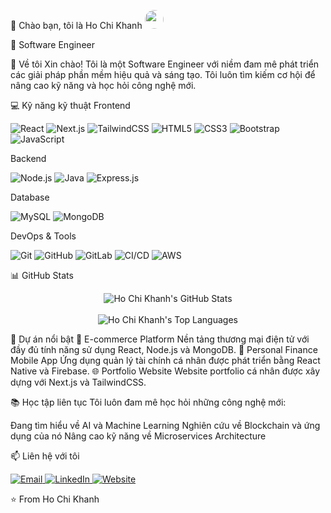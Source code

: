 👋 Chào bạn, tôi là Ho Chi Khanh  <img src="https://static.vecteezy.com/system/resources/previews/010/310/892/non_2x/vietnam-flag-icon-sign-png.png" width="30" height="30" style="border-radius:50%;" />

💼 Software Engineer

🚀 Về tôi
Xin chào! Tôi là một Software Engineer với niềm đam mê phát triển các giải pháp phần mềm hiệu quả và sáng tạo. Tôi luôn tìm kiếm cơ hội để nâng cao kỹ năng và học hỏi công nghệ mới.

💻 Kỹ năng kỹ thuật
Frontend
<p>
  <img alt="React" src="https://img.shields.io/badge/-React-61DAFB?style=for-the-badge&logo=react&logoColor=black" />
  <img alt="Next.js" src="https://img.shields.io/badge/-Next.js-000000?style=for-the-badge&logo=next.js&logoColor=white" />
  <img alt="TailwindCSS" src="https://img.shields.io/badge/-TailwindCSS-38B2AC?style=for-the-badge&logo=tailwind-css&logoColor=white" />
  <img alt="HTML5" src="https://img.shields.io/badge/-HTML5-E34F26?style=for-the-badge&logo=html5&logoColor=white" />
  <img alt="CSS3" src="https://img.shields.io/badge/-CSS3-1572B6?style=for-the-badge&logo=css3&logoColor=white" />
  <img alt="Bootstrap" src="https://img.shields.io/badge/-Bootstrap-7952B3?style=for-the-badge&logo=bootstrap&logoColor=white" />
  <img alt="JavaScript" src="https://img.shields.io/badge/-JavaScript-F7DF1E?style=for-the-badge&logo=javascript&logoColor=black" />
</p>
Backend
<p>
  <img alt="Node.js" src="https://img.shields.io/badge/-Node.js-339933?style=for-the-badge&logo=node.js&logoColor=white" />
  <img alt="Java" src="https://img.shields.io/badge/-Java-007396?style=for-the-badge&logo=java&logoColor=white" />
  <img alt="Express.js" src="https://img.shields.io/badge/-Express.js-000000?style=for-the-badge&logo=express&logoColor=white" />
</p>
Database
<p>
  <img alt="MySQL" src="https://img.shields.io/badge/-MySQL-4479A1?style=for-the-badge&logo=mysql&logoColor=white" />
  <img alt="MongoDB" src="https://img.shields.io/badge/-MongoDB-47A248?style=for-the-badge&logo=mongodb&logoColor=white" />
</p>
DevOps & Tools
<p>
  <img alt="Git" src="https://img.shields.io/badge/-Git-F05032?style=for-the-badge&logo=git&logoColor=white" />
  <img alt="GitHub" src="https://img.shields.io/badge/-GitHub-181717?style=for-the-badge&logo=github&logoColor=white" />
  <img alt="GitLab" src="https://img.shields.io/badge/-GitLab-FCA121?style=for-the-badge&logo=gitlab&logoColor=white" />
  <img alt="CI/CD" src="https://img.shields.io/badge/-CI%2FCD-2088FF?style=for-the-badge&logo=github-actions&logoColor=white" />
  <img alt="AWS" src="https://img.shields.io/badge/-AWS-232F3E?style=for-the-badge&logo=amazon-aws&logoColor=white" />
</p>

📊 GitHub Stats
<div align="center">
  <img src="https://github-readme-stats.vercel.app/api?username=hochikhanh&show_icons=true&theme=radical" alt="Ho Chi Khanh's GitHub Stats" />
  <br/><br/>
  <img src="https://github-readme-stats.vercel.app/api/top-langs/?username=hochikhanh&layout=compact&theme=radical" alt="Ho Chi Khanh's Top Languages" />
</div>

🌟 Dự án nổi bật
🛒 E-commerce Platform
Nền tảng thương mại điện tử với đầy đủ tính năng sử dụng React, Node.js và MongoDB.
📱 Personal Finance Mobile App
Ứng dụng quản lý tài chính cá nhân được phát triển bằng React Native và Firebase.
🌐 Portfolio Website
Website portfolio cá nhân được xây dựng với Next.js và TailwindCSS.

📚 Học tập liên tục
Tôi luôn đam mê học hỏi những công nghệ mới:

Đang tìm hiểu về AI và Machine Learning
Nghiên cứu về Blockchain và ứng dụng của nó
Nâng cao kỹ năng về Microservices Architecture


📫 Liên hệ với tôi
<p>
  <a href="mailto:hochikhanh@gmail.com">
    <img alt="Email" src="https://img.shields.io/badge/Email-hochikhanh@gmail.com-red?style=for-the-badge&logo=gmail" />
  </a>
  <a href="https://www.linkedin.com/in/hochikhanh/">
    <img alt="LinkedIn" src="https://img.shields.io/badge/LinkedIn-Ho_Chi_Khanh-blue?style=for-the-badge&logo=linkedin" />
  </a>
  <a href="https://hochikhanh.dev">
    <img alt="Website" src="https://img.shields.io/badge/Website-hochikhanh.dev-green?style=for-the-badge&logo=safari" />
  </a>
</p>

⭐️ From Ho Chi Khanh
